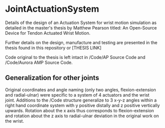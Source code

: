 # JointActuationSystem
Details of the design of an Actuation System for wrist motion simulation as detailed in the master's thesis by Matthew Pearson titled: An Open-Source Device for Tendon Actuated Wrist Motion. 

Further details on the design, manufacture and testing are presented in the thesis found in this repository or [THESIS LINK]

Code original to the thesis is left intact in /Code/AP Source Code and /Code/Aurora AMP Source Code.

## Generalization for other joints

Original coordinates and angle naming (only two angles, flexion-extension and radial-ulnar) were specific to a system of 4 actuators and the wrist joint. Additions to the /Code structure generalize to 3 x-y-z angles within a right hand coordinate system with y positive distally and z positive vertically upwards. Rotation about the x axis thus corresponds to flexion-extension and rotation about the z axis to radial-ulnar deviation in the original work on the wrist.  
